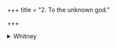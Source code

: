 +++
title = "2. To the unknown god."

+++

<details><summary>Whitney</summary>

### Comment
Found in Pāipp. iv. (in the verse-order 1, 2, 4, 3, 5, 6, 8, 7). The hymn is mostly a version, with considerable variants, of the noted RV. x. 121, found also in other texts, as TS. (iv. 1. 8), MS. (ii. 13. 23), and VS. (in sundry places), and K. xl. 1. It is used by Kāuś. in the vaśāśamana ceremony (44. 1 ff.), at the beginning, with the preparation of consecrated water for it, and (45. 1) with the sacrifice of the fœtus of the vaśā-cow, if she be found to be pregnant. In Vāit. (8. 22), vs. 1 (or the hymn?) accompanies an offering to Prajāpati in the cāturmāsya sacrifice; vs. 7 (28. 34), the setting of a gold man on the plate of gold deposited with accompaniment of vs. 1 of the preceding hymn (in the agnicayana); and the whole hymn goes with the avadāna offerings in the same ceremony (28. 5).


### Translations
Translated: as a RV. hymn, by Max Müller, Ancient Sanskrit Literature (1859), p. 569 (cf. p. 433); Muir, OST. iv.2 16; Ludwig, no. 948; Grassmann, ii. 398; Max Müller, Hibbert Lectures (1882), p. 301; Henry W. Wallis, Cosmology of the RV., p. 50; Peter Peterson, Hymns from the RV., no. 32, p. 291, notes, p. 244; Max Müller, Vedic Hymns, SBE. xxxii. 1, with elaborate notes; Deussen, Geschichte, i. 1. 132; as an AV. hymn, by Griffith, i. 131; Weber, xviii. 8.—See Deussen's elaborate discussion. l.c., p. 128 ff.; von Schroeder, Der Rigveda bei den Katṭhas, WZKM. xii. 285; Oldenberg, Die Hymnen des RV., i. 314 f.; Lanman, Sanskrit Reader, p. 391-3; and Bloomfield, JAOS. xv. 184.
</details>
